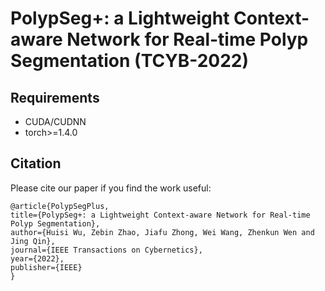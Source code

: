 # PolypSeg+: a Lightweight Context-aware Network for Real-time Polyp Segmentation (TCYB-2022)
## Requirements
- CUDA/CUDNN
- torch>=1.4.0

## Citation
Please cite our paper if you find the work useful:

    @article{PolypSegPlus,
    title={PolypSeg+: a Lightweight Context-aware Network for Real-time Polyp Segmentation},
    author={Huisi Wu, Zebin Zhao, Jiafu Zhong, Wei Wang, Zhenkun Wen and Jing Qin},
    journal={IEEE Transactions on Cybernetics},
    year={2022},
    publisher={IEEE}
    }
